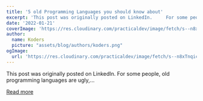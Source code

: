 ```yaml
---
title: '5 old Programming Languages you should know about'
excerpt: 'This post was originally posted on LinkedIn.     For some people, old programming languages are ugly,...'
date: '2022-01-21'
coverImage: 'https://res.cloudinary.com/practicaldev/image/fetch/s--n8xTnqic--/c_imagga_scale,f_auto,fl_progressive,h_420,q_auto,w_1000/https://dev-to-uploads.s3.amazonaws.com/uploads/articles/hjyjl91ye1v1cwowvbpq.jpg'
author:
  name: Koders
  picture: "assets/blog/authors/koders.png"
ogImage:
  url: 'https://res.cloudinary.com/practicaldev/image/fetch/s--n8xTnqic--/c_imagga_scale,f_auto,fl_progressive,h_420,q_auto,w_1000/https://dev-to-uploads.s3.amazonaws.com/uploads/articles/hjyjl91ye1v1cwowvbpq.jpg'
---
```


This post was originally posted on LinkedIn.     For some people, old programming languages are ugly,...

[Read more](https://dev.to/blag/5-old-programming-languages-you-should-know-about-3ofe)
